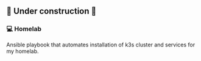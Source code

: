 ## 🚧 Under construction 🚧

### 💻 Homelab

Ansible playbook that automates installation of k3s cluster and services for my homelab.
